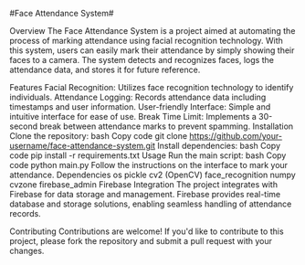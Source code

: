 #Face Attendance System#


Overview
The Face Attendance System is a project aimed at automating the process of marking attendance using facial recognition technology. With this system, users can easily mark their attendance by simply showing their faces to a camera. The system detects and recognizes faces, logs the attendance data, and stores it for future reference.

Features
Facial Recognition: Utilizes face recognition technology to identify individuals.
Attendance Logging: Records attendance data including timestamps and user information.
User-friendly Interface: Simple and intuitive interface for ease of use.
Break Time Limit: Implements a 30-second break between attendance marks to prevent spamming.
Installation
Clone the repository:
bash
Copy code
git clone https://github.com/your-username/face-attendance-system.git
Install dependencies:
bash
Copy code
pip install -r requirements.txt
Usage
Run the main script:
bash
Copy code
python main.py
Follow the instructions on the interface to mark your attendance.
Dependencies
os
pickle
cv2 (OpenCV)
face_recognition
numpy
cvzone
firebase_admin
Firebase Integration
The project integrates with Firebase for data storage and management. Firebase provides real-time database and storage solutions, enabling seamless handling of attendance records.

Contributing
Contributions are welcome! If you'd like to contribute to this project, please fork the repository and submit a pull request with your changes.
